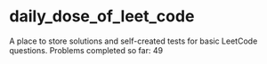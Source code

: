 # daily_dose_of_leet_code

A place to store solutions and self-created tests for basic LeetCode questions. Problems completed so far: 49
